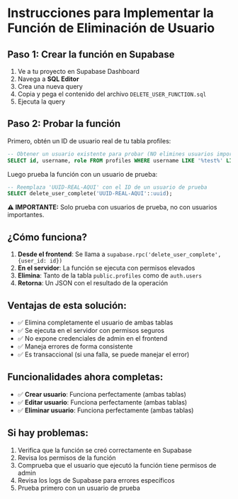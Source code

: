 # Instrucciones para Implementar la Función de Eliminación de Usuario

## Paso 1: Crear la función en Supabase

1. Ve a tu proyecto en Supabase Dashboard
2. Navega a **SQL Editor**
3. Crea una nueva query
4. Copia y pega el contenido del archivo `DELETE_USER_FUNCTION.sql`
5. Ejecuta la query

## Paso 2: Probar la función

Primero, obtén un ID de usuario real de tu tabla profiles:

```sql
-- Obtener un usuario existente para probar (NO elimines usuarios importantes)
SELECT id, username, role FROM profiles WHERE username LIKE '%test%' LIMIT 1;
```

Luego prueba la función con un usuario de prueba:

```sql
-- Reemplaza 'UUID-REAL-AQUI' con el ID de un usuario de prueba
SELECT delete_user_complete('UUID-REAL-AQUI'::uuid);
```

**⚠️ IMPORTANTE:** Solo prueba con usuarios de prueba, no con usuarios importantes.

## ¿Cómo funciona?

1. **Desde el frontend**: Se llama a `supabase.rpc('delete_user_complete', {user_id: id})`
2. **En el servidor**: La función se ejecuta con permisos elevados
3. **Elimina**: Tanto de la tabla `public.profiles` como de `auth.users`
4. **Retorna**: Un JSON con el resultado de la operación

## Ventajas de esta solución:

- ✅ Elimina completamente el usuario de ambas tablas
- ✅ Se ejecuta en el servidor con permisos seguros
- ✅ No expone credenciales de admin en el frontend
- ✅ Maneja errores de forma consistente
- ✅ Es transaccional (si una falla, se puede manejar el error)

## Funcionalidades ahora completas:

- ✅ **Crear usuario**: Funciona perfectamente (ambas tablas)
- ✅ **Editar usuario**: Funciona perfectamente (ambas tablas)
- ✅ **Eliminar usuario**: Funciona perfectamente (ambas tablas)

## Si hay problemas:

1. Verifica que la función se creó correctamente en Supabase
2. Revisa los permisos de la función
3. Comprueba que el usuario que ejecutó la función tiene permisos de admin
4. Revisa los logs de Supabase para errores específicos
5. Prueba primero con un usuario de prueba

